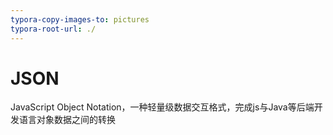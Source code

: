 ```yaml
---
typora-copy-images-to: pictures
typora-root-url: ./
---
```




# JSON 

JavaScript Object Notation，一种轻量级数据交互格式，完成js与Java等后端开发语言对象数据之间的转换